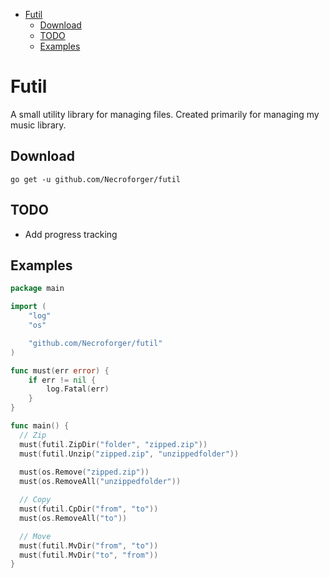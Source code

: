 <!-- TOC -->

- [Futil](#futil)
    - [Download](#download)
    - [TODO](#todo)
    - [Examples](#examples)

<!-- /TOC -->

# Futil 

A small utility library for managing files. Created primarily for managing my music library.

## Download
`go get -u github.com/Necroforger/futil`

## TODO
- Add progress tracking

## Examples

```go
package main

import (
	"log"
	"os"

	"github.com/Necroforger/futil"
)

func must(err error) {
	if err != nil {
		log.Fatal(err)
	}
}

func main() {
  // Zip
  must(futil.ZipDir("folder", "zipped.zip"))
  must(futil.Unzip("zipped.zip", "unzippedfolder"))
  
  must(os.Remove("zipped.zip"))
  must(os.RemoveAll("unzippedfolder"))

  // Copy
  must(futil.CpDir("from", "to"))
  must(os.RemoveAll("to"))

  // Move
  must(futil.MvDir("from", "to"))
  must(futil.MvDir("to", "from"))
}
```